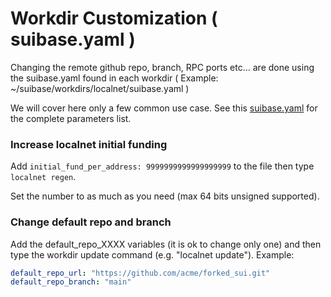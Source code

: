 # Workdir Customization ( suibase.yaml )

Changing the remote github repo, branch, RPC ports etc... are done using the suibase.yaml found in each workdir ( Example: ~/suibase/workdirs/localnet/suibase.yaml )

We will cover here only a few common use case. See this [suibase.yaml](https://github.com/chainmovers/suibase/blob/main/scripts/defaults/localnet/suibase.yaml) for the complete parameters list.

### Increase localnet initial funding
Add ```initial_fund_per_address: 9999999999999999999``` to the file then type ```localnet regen```.

Set the number to as much as you need (max 64 bits unsigned supported).

### Change default repo and branch
Add the default_repo_XXXX variables (it is ok to change only one) and then type the workdir update command (e.g. "localnet update"). Example:

``` yaml
default_repo_url: "https://github.com/acme/forked_sui.git"
default_repo_branch: "main"
```

